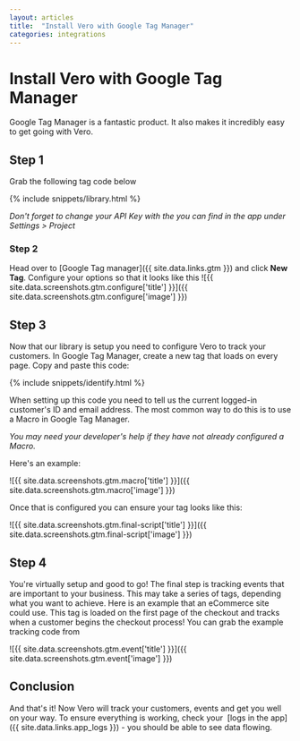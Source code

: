```yaml
---
layout: articles
title:  "Install Vero with Google Tag Manager"
categories: integrations
---
```


# Install Vero with Google Tag Manager
    
Google Tag Manager is a fantastic product. It also makes it incredibly easy to get going with Vero.

## Step 1

Grab the following tag code below

{% include snippets/library.html %}

*Don't forget to change your API Key with the you can find in the app under Settings > Project*

### Step 2

Head over to [Google Tag manager]({{ site.data.links.gtm }}) and click **New Tag**. Configure your options so that it looks like this
![{{ site.data.screenshots.gtm.configure['title'] }}]({{ site.data.screenshots.gtm.configure['image'] }})

## Step 3

Now that our library is setup you need to configure Vero to track your customers. In Google Tag Manager, create a new tag that loads on every page. Copy and paste this code:

{% include snippets/identify.html %}

When setting up this code you need to tell us the current logged-in customer's ID and email address. The most common way to do this is to use a Macro in Google Tag Manager.

*You may need your developer's help if they have not already configured a Macro.*

Here's an example:

![{{ site.data.screenshots.gtm.macro['title'] }}]({{ site.data.screenshots.gtm.macro['image'] }})

Once that is configured you can ensure your tag looks like this:

![{{ site.data.screenshots.gtm.final-script['title'] }}]({{ site.data.screenshots.gtm.final-script['image'] }})

## Step 4

You're virtually setup and good to go! The final step is tracking events that are important to your business. This may take a series of tags, depending what you want to achieve. Here is an example that an eCommerce site could use. This tag is loaded on the first page of the checkout and tracks when a customer begins the checkout process! You can grab the example tracking code from 

![{{ site.data.screenshots.gtm.event['title'] }}]({{ site.data.screenshots.gtm.event['image'] }})

## Conclusion

And that's it! Now Vero will track your customers, events and get you well on your way. To ensure everything is working, check your 
[logs in the app]({{ site.data.links.app_logs }}) - you should be able to see data flowing.